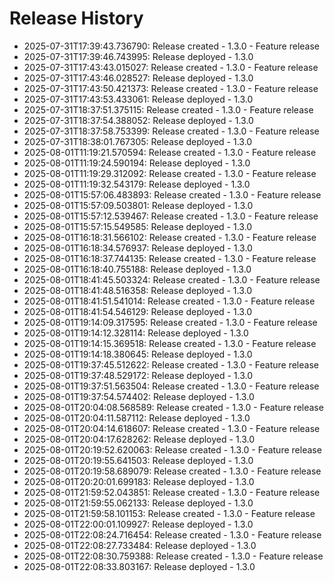 # Release History

- 2025-07-31T17:39:43.736790: Release created - 1.3.0 - Feature release
- 2025-07-31T17:39:46.743995: Release deployed - 1.3.0
- 2025-07-31T17:43:43.015027: Release created - 1.3.0 - Feature release
- 2025-07-31T17:43:46.028527: Release deployed - 1.3.0
- 2025-07-31T17:43:50.421373: Release created - 1.3.0 - Feature release
- 2025-07-31T17:43:53.433061: Release deployed - 1.3.0
- 2025-07-31T18:37:51.375115: Release created - 1.3.0 - Feature release
- 2025-07-31T18:37:54.388052: Release deployed - 1.3.0
- 2025-07-31T18:37:58.753399: Release created - 1.3.0 - Feature release
- 2025-07-31T18:38:01.767305: Release deployed - 1.3.0
- 2025-08-01T11:19:21.570594: Release created - 1.3.0 - Feature release
- 2025-08-01T11:19:24.590194: Release deployed - 1.3.0
- 2025-08-01T11:19:29.312092: Release created - 1.3.0 - Feature release
- 2025-08-01T11:19:32.543179: Release deployed - 1.3.0
- 2025-08-01T15:57:06.483893: Release created - 1.3.0 - Feature release
- 2025-08-01T15:57:09.503801: Release deployed - 1.3.0
- 2025-08-01T15:57:12.539467: Release created - 1.3.0 - Feature release
- 2025-08-01T15:57:15.549585: Release deployed - 1.3.0
- 2025-08-01T16:18:31.566102: Release created - 1.3.0 - Feature release
- 2025-08-01T16:18:34.576937: Release deployed - 1.3.0
- 2025-08-01T16:18:37.744135: Release created - 1.3.0 - Feature release
- 2025-08-01T16:18:40.755188: Release deployed - 1.3.0
- 2025-08-01T18:41:45.503324: Release created - 1.3.0 - Feature release
- 2025-08-01T18:41:48.516358: Release deployed - 1.3.0
- 2025-08-01T18:41:51.541014: Release created - 1.3.0 - Feature release
- 2025-08-01T18:41:54.546129: Release deployed - 1.3.0
- 2025-08-01T19:14:09.317595: Release created - 1.3.0 - Feature release
- 2025-08-01T19:14:12.328114: Release deployed - 1.3.0
- 2025-08-01T19:14:15.369518: Release created - 1.3.0 - Feature release
- 2025-08-01T19:14:18.380645: Release deployed - 1.3.0
- 2025-08-01T19:37:45.512622: Release created - 1.3.0 - Feature release
- 2025-08-01T19:37:48.529172: Release deployed - 1.3.0
- 2025-08-01T19:37:51.563504: Release created - 1.3.0 - Feature release
- 2025-08-01T19:37:54.574402: Release deployed - 1.3.0
- 2025-08-01T20:04:08.568589: Release created - 1.3.0 - Feature release
- 2025-08-01T20:04:11.587112: Release deployed - 1.3.0
- 2025-08-01T20:04:14.618607: Release created - 1.3.0 - Feature release
- 2025-08-01T20:04:17.628262: Release deployed - 1.3.0
- 2025-08-01T20:19:52.620063: Release created - 1.3.0 - Feature release
- 2025-08-01T20:19:55.641503: Release deployed - 1.3.0
- 2025-08-01T20:19:58.689079: Release created - 1.3.0 - Feature release
- 2025-08-01T20:20:01.699183: Release deployed - 1.3.0
- 2025-08-01T21:59:52.043851: Release created - 1.3.0 - Feature release
- 2025-08-01T21:59:55.062133: Release deployed - 1.3.0
- 2025-08-01T21:59:58.101153: Release created - 1.3.0 - Feature release
- 2025-08-01T22:00:01.109927: Release deployed - 1.3.0
- 2025-08-01T22:08:24.716454: Release created - 1.3.0 - Feature release
- 2025-08-01T22:08:27.733484: Release deployed - 1.3.0
- 2025-08-01T22:08:30.759388: Release created - 1.3.0 - Feature release
- 2025-08-01T22:08:33.803167: Release deployed - 1.3.0
